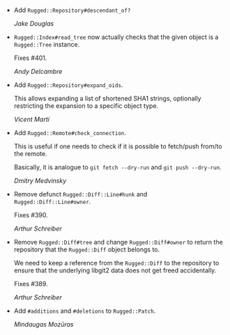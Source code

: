*   Add `Rugged::Repository#descendant_of?`

    *Jake Douglas*

*   `Rugged::Index#read_tree` now actually checks that the given object is a
    `Rugged::Tree` instance.

    Fixes #401.

    *Andy Delcambre*

*   Add `Rugged::Repository#expand_oids`.

    This allows expanding a list of shortened SHA1 strings, optionally restricting
    the expansion to a specific object type.

    *Vicent Martí*

*   Add `Rugged::Remote#check_connection`.

    This is useful if one needs to check if it is possible to fetch/push
    from/to the remote.

    Basically, it is analogue to `git fetch --dry-run` and `git push --dry-run`.

    *Dmitry Medvinsky*

*   Remove defunct `Rugged::Diff::Line#hunk` and `Rugged::Diff::Line#owner`.

    Fixes #390.

    *Arthur Schreiber*

*   Remove `Rugged::Diff#tree` and change `Rugged::Diff#owner` to return the
    repository that the `Rugged::Diff` object belongs to.

    We need to keep a reference from the `Rugged::Diff` to the repository to
    ensure that the underlying libgit2 data does not get freed accidentally.

    Fixes #389.

    *Arthur Schreiber*

*   Add `#additions` and `#deletions` to `Rugged::Patch`.

    *Mindaugas Mozūras*
